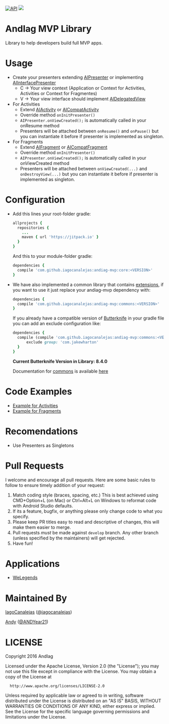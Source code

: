 [![API](https://img.shields.io/badge/API-9%2B-blue.svg?style=flat)](https://android-arsenal.com/api?level=9)
[![](https://jitpack.io/v/iagocanalejas/andiag-mvp.svg)](https://jitpack.io/#iagocanalejas/andiag-mvp)

AndIag MVP Library
=========
Library to help developers build full MVP apps.

# Usage
  - Create your presenters extending [AIPresenter](core/src/main/java/com/andiag/core/presenters/AIPresenter.java) or implementing [AIInterfacePresenter](core/src/main/java/com/andiag/core/presenters/AIInterfacePresenter.java)
      - C -> Your view context (Application or Context for Activities, Activities or Context for Fragmentes)
      - V -> Your view interface should implement [AIDelegatedView](core/src/main/java/com/andiag/core/views/AIDelegatedView.java)
  - For Activities
      - Extend [AIActivity](core/src/main/java/com/andiag/core/views/AIActivity.java) or [AICompatActivity](core/src/main/java/com/andiag/core/views/AICompatActivity.java)
      - Override method ``` onInitPresenter() ```
      - ``` AIPresenter.onViewCreated(); ``` is automatically called in your onResume method
      - Presenters will be attached between ```onResume()``` and ```onPause()``` but you can instantiate it before if presenter is implemented as singleton.
  - For Fragments
      - Extend [AIFragment](core/src/main/java/com/andiag/core/views/AIFragment.java) or [AICompatFragment](core/src/main/java/com/andiag/core/views/AICompatFragment.java)
      - Override method ``` onInitPresenter() ```
      - ``` AIPresenter.onViewCreated(); ``` is automatically called in your onViewCreated method
      - Presenters will be attached between ```onViewCreated(...)``` and ```onDestroyView(...)``` but you can instantiate it before if presenter is implemented as singleton.

# Configuration
  - Add this lines your root-folder gradle:
    ```ruby
    allprojects {
      repositories {
        ...
        maven { url 'https://jitpack.io' }
      }
    }
    ```
    And this to your module-folder gradle:
    ```ruby
    dependencies {
      compile 'com.github.iagocanalejas:andiag-mvp:core:<VERSION>'
    }
    ```

  - We have also implemented a common library that contains [extensions](docs/COMMONS.md), if you want to use it just replace your andiag-mvp dependency with:
    ```ruby
    dependencies {
      compile 'com.github.iagocanalejas:andiag-mvp:commons:<VERSION>'
    }
    ```

    If you already have a compatible version of [Butterknife](https://github.com/JakeWharton/butterknife) in your gradle file you can add an exclude configuration like:
    ```ruby
    dependencies {
      compile (compile 'com.github.iagocanalejas:andiag-mvp:commons:<VERSION>'){
          exclude group: 'com.jakewharton'
      }
    }
    ```
    **Current Butterknife Version in Library: 8.4.0**
    
    Documentation for [commons](docs/COMMONS.md) is available [here](docs/COMMONS.md)

# Code Examples
  - [Example for Activities](docs/example_activities.md)
  - [Example for Fragments](docs/example_fragments.md)
  
# Recomendations
  - Use Presenters as Singletons

# Pull Requests
I welcome and encourage all pull requests. Here are some basic rules to follow to ensure timely addition of your request:
  1. Match coding style (braces, spacing, etc.) This is best achieved using CMD+Option+L (on Mac) or Ctrl+Alt+L on Windows to reformat code with Android Studio defaults.
  2. If its a feature, bugfix, or anything please only change code to what you specify.
  3. Please keep PR titles easy to read and descriptive of changes, this will make them easier to merge.
  4. Pull requests _must_ be made against `develop` branch. Any other branch (unless specified by the maintainers) will get rejected.
  5. Have fun!

# Applications
  - [WeLegends](https://github.com/AndIag/WeLegends)
  
# Maintained By
[IagoCanalejas](https://github.com/iagocanalejas) ([@iagocanalejas](https://twitter.com/Iagocanalejas))

[Andy](https://github.com/andy135) ([@ANDYear21](https://twitter.com/ANDYear21))


  LICENSE
============
  Copyright 2016 AndIag

  Licensed under the Apache License, Version 2.0 (the "License");
  you may not use this file except in compliance with the License.
  You may obtain a copy of the License at

      http://www.apache.org/licenses/LICENSE-2.0

  Unless required by applicable law or agreed to in writing, software
  distributed under the License is distributed on an "AS IS" BASIS,
  WITHOUT WARRANTIES OR CONDITIONS OF ANY KIND, either express or implied.
  See the License for the specific language governing permissions and
  limitations under the License.
